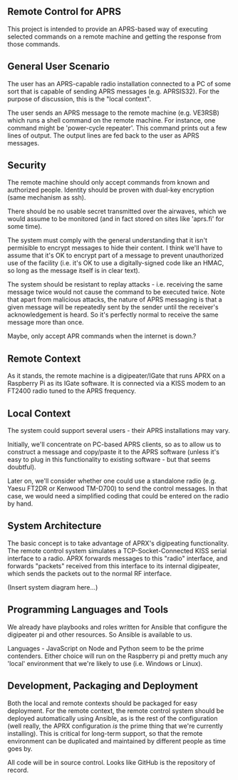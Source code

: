 
Remote Control for APRS
-----------------------

This project is intended to provide an APRS-based way of executing selected
commands on a remote machine and getting the response from those commands.

General User Scenario
---------------------

The user has an APRS-capable radio installation connected to a PC of some sort
that is capable of sending APRS messages (e.g. APRSIS32).  For the purpose
of discussion, this is the "local context".

The user sends an APRS message to the remote machine (e.g. VE3RSB) which runs
a shell command on the remote machine.  For instance, one command might be
'power-cycle repeater'.  This command prints out a few lines of output.  The
output lines are fed back to the user as APRS messages.

Security
--------

The remote machine should only accept commands from known and authorized people.
Identity should be proven with dual-key encryption (same mechanism as ssh).

There should be no usable secret transmitted over the airwaves, which we would
assume to be monitored (and in fact stored on sites like 'aprs.fi' for some time).

The system must comply with the general understanding that it isn't permisible
to encrypt messages to hide their content.  I think we'll have to assume that it's
OK to encrypt part of a message to prevent unauthorized use of the facility (i.e.
it's OK to use a digitally-signed code like an HMAC, so long as the message itself
is in clear text).

The system should be resistant to replay attacks - i.e. receiving the same
message twice would not cause the command to be executed twice. Note that apart
from malicious attacks, the nature of APRS messaging is that a given message will
be repeatedly sent by the sender until the receiver's acknowledgement is heard.
So it's perfectly normal to
receive the same message more than once.

Maybe, only accept APR commands when the internet is down.?

Remote Context
--------------

As it stands, the remote machine is a digipeater/IGate that runs APRX on a
Raspberry Pi as its
IGate software.  It is connected via a KISS modem to an FT2400 radio tuned to the
APRS frequency.

Local Context
-------------

The system could support several users - their APRS installations may vary.

Initially, we'll concentrate on PC-based APRS clients, so as to allow us to
construct a message and copy/paste it to the APRS software (unless it's easy to
plug in this functionality to existing software - but that seems doubtful).

Later on, we'll consider whether one could use a standalone radio (e.g. Yaesu
FT2DR or Kenwood TM-D700) to send the control messages.  In that case, we would
need a simplified coding that could be entered on the radio by hand.

System Architecture
-------------------

The basic concept is to take advantage of APRX's digipeating functionality.  The
remote control system simulates a TCP-Socket-Connected KISS serial interface to a
radio.  APRX forwards messages to this "radio" interface, and forwards "packets"
received from this interface to its internal digipeater, which sends the packets
out to the normal RF interface.

(Insert system diagram here...)

Programming Languages and Tools
-------------------------------

We already have playbooks and roles written for Ansible that configure the
digipeater pi and other resources.  So Ansible is available to us.

Languages - JavaScript on Node and Python seem to be the prime contenders.
Either choice will run on the Raspberry pi and pretty much any 'local' environment
that we're likely to use (i.e. Windows or Linux).

Development, Packaging and Deployment
------------------------

Both the local and remote contexts should be packaged for easy deployment.  For
the remote context, the remote control system should be deployed automatically
using Ansible, as is the rest of the configuration (well really, the APRX
configuration _is_ the prime thing that we're currently installing).  This is critical
for long-term support, so that the remote environment can be duplicated and maintained
by different people as time goes by.

All code will be in source control.  Looks like GitHub is the repository of record.
